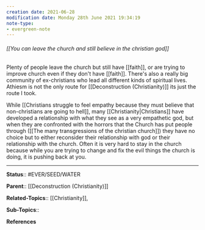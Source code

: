 ```yaml
---
creation date: 2021-06-28
modification date: Monday 28th June 2021 19:34:19
note-type: 
- evergreen-note
---
```


###### [[You can leave the church and still believe in the christian god]]

Plenty of people leave the church but still have [[faith]], or are trying to improve church even if they don't have [[faith]]. There's also a really big community of ex-christians who lead all different kinds of spiritual lives. Athiesm is not the only route for [[Deconstruction (Christianity)]] its just the route I took.

While [[Christians struggle to feel empathy because they must believe that non-christians are going to hell]], many [[Christianity|Christians]] have developed a relationship with what they see as a very empathetic god, but when they are confronted with the horrors that the Church has put people through ([[The many transgressions of the christian church]]) they have no choice but to either reconsider their relationship with god or their relationship with the church. Often it is very hard to stay in the church because while you are trying to change and fix the evil things the church is doing, it is pushing back at you.

---

**Status**:: #EVER/SEED/WATER  

**Parent**:: [[Deconstruction (Christianity)]]
	
**Related-Topics**:: [[Christianity]], 

**Sub-Topics**:: 
	
**References**